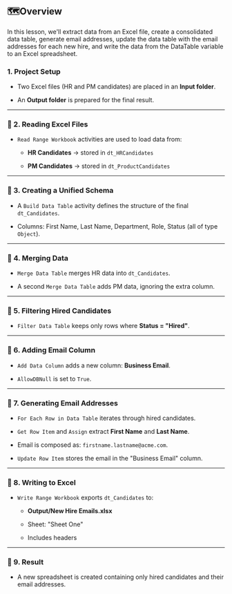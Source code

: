 ## 🗺️Overview

In this lesson, we'll extract data from an Excel file, create a consolidated data table, generate email addresses, update the data table with the email addresses for each new hire, and write the data from the DataTable variable to an Excel spreadsheet.

### 1. **Project Setup**

- Two Excel files (HR and PM candidates) are placed in an **Input folder**.
    
- An **Output folder** is prepared for the final result.
    

---

### 🔹 2. **Reading Excel Files**

- `Read Range Workbook` activities are used to load data from:
    
    - **HR Candidates** → stored in `dt_HRCandidates`
        
    - **PM Candidates** → stored in `dt_ProductCandidates`
        

---

### 🔹 3. **Creating a Unified Schema**

- A `Build Data Table` activity defines the structure of the final `dt_Candidates`.
    
- Columns: First Name, Last Name, Department, Role, Status (all of type `Object`).
    

---

### 🔹 4. **Merging Data**

- `Merge Data Table` merges HR data into `dt_Candidates`.
    
- A second `Merge Data Table` adds PM data, ignoring the extra column.
    

---

### 🔹 5. **Filtering Hired Candidates**

- `Filter Data Table` keeps only rows where **Status = "Hired"**.
    

---

### 🔹 6. **Adding Email Column**

- `Add Data Column` adds a new column: **Business Email**.
    
- `AllowDBNull` is set to `True`.
    

---

### 🔹 7. **Generating Email Addresses**

- `For Each Row in Data Table` iterates through hired candidates.
    
- `Get Row Item` and `Assign` extract **First Name** and **Last Name**.
    
- Email is composed as: `firstname.lastname@acme.com`.
    
- `Update Row Item` stores the email in the "Business Email" column.
    

---

### 🔹 8. **Writing to Excel**

- `Write Range Workbook` exports `dt_Candidates` to:
    
    - **Output/New Hire Emails.xlsx**
        
    - Sheet: "Sheet One"
        
    - Includes headers
        

---

### 🔹 9. **Result**

- A new spreadsheet is created containing only hired candidates and their email addresses.